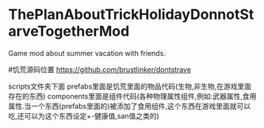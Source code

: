 # ThePlanAboutTrickHolidayDonnotStarveTogetherMod
Game mod about summer vacation with friends.

#饥荒源码位置
https://github.com/brustlinker/dontstrave

scripts文件夹下面
prefabs里面是饥荒里面的物品代码(生物,非生物,在游戏里面存在的东西)
components里面是组件代码(各种物理属性组件,例如:武器属性,食用属性.当一个东西(prefabs里面的)被添加了食用组件,这个东西在游戏里面就可以吃,还可以为这个东西设定+-健康值,san值之类的)